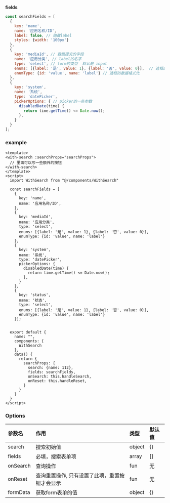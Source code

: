 **fields**

```javascript
const searchFields = [
  {
    key: 'name',
    name: '应用名称/ID',
    label: false, // 隐藏label
    styles: {width: '100px'}
  },
  {
    key: 'mediaId', // 数据提交的字段
    name: '应用分类', // label的名字
    type: 'select', // form的类型  默认是 input
    enums: [{label: '是', value: 1}, {label: '否', value: 0}],  // 选框的数据
    enumType: {id: 'value', name: 'label'} // 选框的数据格式化
  },
  {
    key: 'system',
    name: '系统',
    type: 'datePicker',
    pickerOptions: { // picker的一些参数
      disabledDate(time) {
        return time.getTime() <= Date.now();
      },
    }
  }
];
```

### example 

```vue
<template>
<with-search :searchProps="searchProps">
  // 里面可以写一些额外的按钮
</with-search>
</template>
<script>
  import WithSearch from "@/components/WithSearch"

  const searchFields = [
    {
      key: 'name',
      name: '应用名称/ID',
    },
    {
      key: 'mediaId', 
      name: '应用分类', 
      type: 'select', 
      enums: [{label: '是', value: 1}, {label: '否', value: 0}], 
      enumType: {id: 'value', name: 'label'} 
    },
    {
      key: 'system',
      name: '系统',
      type: 'datePicker',
      pickerOptions: { 
        disabledDate(time) {
          return time.getTime() <= Date.now();
        },
      }
    },
    {
      key: 'status',
      name: '状态',
      type: 'select',
      enums: [{label: '是', value: 1}, {label: '否', value: 0}],
      enumType: {id: 'value', name: 'label'}
    }];


  export default {
    name: "",
    components: {
      WithSearch
    },
    data() {
      return {
        searchProps: {
          search: {name: 112},  
          fields: searchFields, 
          onSearch: this.handleSearch, 
          onReset: this.handleReset, 
        }
      }
    }
  }
</script>
```
### Options

| 参数名   | 作用                                           | 类型   | 默认值 |
| :------- | :--------------------------------------------- | :----- | :----- |
| search   | 搜索初始值                                     | object | {}     |
| fields   | 必填，搜索表单项                               | array  | []     |
| onSearch | 查询操作                                       | fun    | 无     |
| onReset  | 查询重置操作, 只有设置了此项，重置按钮才会显示 | fun    | 无     |
| formData | 获取form表单的值 | object | {}   |


